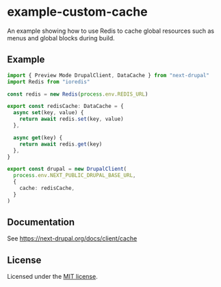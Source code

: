 # example-custom-cache

An example showing how to use Redis to cache global resources such as menus and global blocks during build.

## Example

```ts
import { Preview Mode DrupalClient, DataCache } from "next-drupal"
import Redis from "ioredis"

const redis = new Redis(process.env.REDIS_URL)

export const redisCache: DataCache = {
  async set(key, value) {
    return await redis.set(key, value)
  },

  async get(key) {
    return await redis.get(key)
  },
}

export const drupal = new DrupalClient(
  process.env.NEXT_PUBLIC_DRUPAL_BASE_URL,
  {
    cache: redisCache,
  }
)
```

## Documentation

See https://next-drupal.org/docs/client/cache

## License

Licensed under the [MIT license](https://github.com/chapter-three/next-drupal/blob/master/LICENSE).
